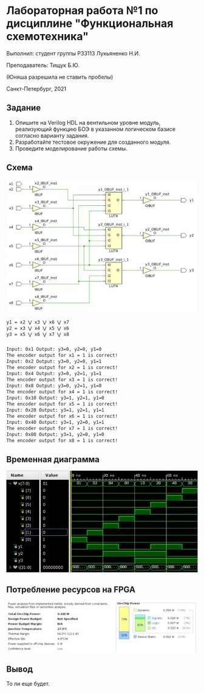 # Лабораторная работа №1 по дисциплине "Функциональная схемотехника"
Выполнил: студент группы P33113 Лукьяненко Н.И.

Преподаватель: Тищук Б.Ю. 

(Юняша разрешила не ставить пробелы)

Санкт-Петербург, 2021

## Задание
1. Опишите на Verilog HDL на вентильном уровне модуль, реализующий функцию БОЭ в указанном логическом базисе согласно варианту задания.
2. Разработайте тестовое окружение для созданного модуля.
3. Проведите моделирование работы схемы.


## Схема
![Schema](https://github.com/BeeRHaZaRD/Circuit-Design/blob/main/schema.png)

```
y1 = x2 ⋁ x3 ⋁ x6 ⋁ x7
y2 = x3 ⋁ x4 ⋁ x5 ⋁ x6
y3 = x5 ⋁ x6 ⋁ x7 ⋁ x8
```

### 
```
Input: 0x1 Output: y3=0, y2=0, y1=0
The encoder output for x1 = 1 is correct!
Input: 0x2 Output: y3=0, y2=0, y1=1
The encoder output for x2 = 1 is correct!
Input: 0x4 Output: y3=0, y2=1, y1=1
The encoder output for x3 = 1 is correct!
Input: 0x8 Output: y3=0, y2=1, y1=0
The encoder output for x4 = 1 is correct!
Input: 0x10 Output: y3=1, y2=1, y1=0
The encoder output for x5 = 1 is correct!
Input: 0x20 Output: y3=1, y2=1, y1=1
The encoder output for x6 = 1 is correct!
Input: 0x40 Output: y3=1, y2=0, y1=1
The encoder output for x7 = 1 is correct!
Input: 0x80 Output: y3=1, y2=0, y1=0
The encoder output for x8 = 1 is correct!
```

## Временная диаграмма
![Time diagram](https://github.com/BeeRHaZaRD/Circuit-Design/blob/main/diagram.png)

## Потребление ресурсов на FPGA
![fpga](https://github.com/BeeRHaZaRD/Circuit-Design/blob/main/fpga.png)

## Вывод
То ли еще будет.
